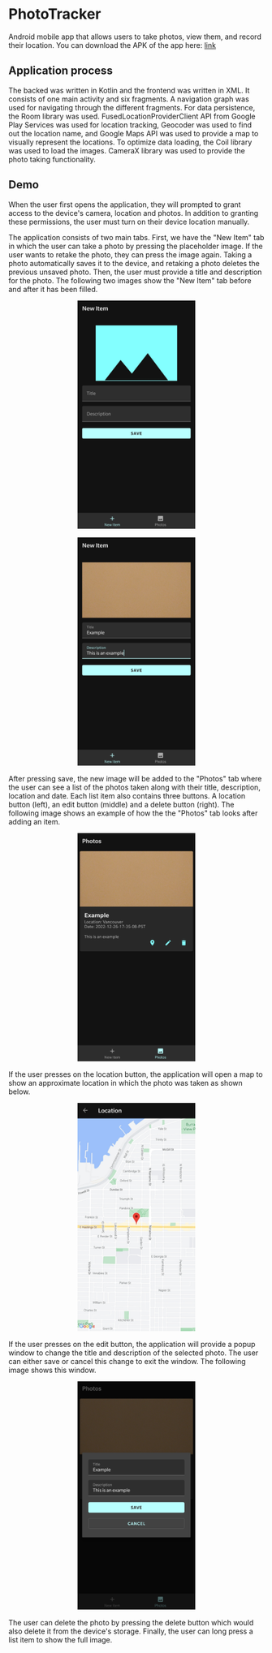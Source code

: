 # PhotoTracker  
Android mobile app that allows users to take photos, view them, and record their location. You can download the APK of the app here: [link](https://docs.google.com/uc?export=download&id=1VFyhvJHVMwDRoRdVdwSFvmKY5MUtIPVJ)

## Application process
The backed was written in Kotlin and the frontend was written in XML. It consists of one main activity and six fragments. A navigation graph was used for navigating through the different fragments. For data persistence, the Room library was used. FusedLocationProviderClient API from Google Play Services was used for location tracking, Geocoder was used to find out the location name, and Google Maps API was used to provide a map to visually represent the locations. To optimize data loading, the Coil library was used to load the images. CameraX library was used to provide the photo taking functionality.

## Demo
When the user first opens the application, they will prompted to grant access to the device's camera, location and photos. In addition to granting these permissions, the user must turn on their device location manually.

The application consists of two main tabs. First, we have the "New Item" tab in which the user can take a photo by pressing the placeholder image. If the user wants to retake the photo, they can press the image again. Taking a photo automatically saves it to the device, and retaking a photo deletes the previous unsaved photo. Then, the user must provide a title and description for the photo. The following two images show the "New Item" tab before and after it has been filled.
<p align="center">
 <img src="https://raw.githubusercontent.com/ricardoliu99/PhotoTracker/master/examples_images/new_item.jpg?raw=true" height="450">
</p>
<p align="center">
 <img src="https://raw.githubusercontent.com/ricardoliu99/PhotoTracker/master/examples_images/new_item_filled.jpg?raw=true" height="450">
</p>

After pressing save, the new image will be added to the "Photos" tab where the user can see a list of the photos taken along with their title, description, location and date. Each list item also contains three buttons. A location button (left), an edit button (middle) and a delete button (right). The following image shows an example of how the the "Photos" tab looks after adding an item.
<p align="center">
 <img src="https://raw.githubusercontent.com/ricardoliu99/PhotoTracker/master/examples_images/gallery.jpg?raw=true" height="450">
</p>

If the user presses on the location button, the application will open a map to show an approximate location in which the photo was taken as shown below.
<p align="center">
 <img src="https://raw.githubusercontent.com/ricardoliu99/PhotoTracker/master/examples_images/location.jpg?raw=true" height="450">
</p>

If the user presses on the edit button, the application will provide a popup window to change the title and description of the selected photo. The user can either save or cancel this change to exit the window. The following image shows this window.
<p align="center">
 <img src="https://raw.githubusercontent.com/ricardoliu99/PhotoTracker/master/examples_images/edit.jpg?raw=true" height="450">
</p>

The user can delete the photo by pressing the delete button which would also delete it from the device's storage. Finally, the user can long press a list item to show the full image.
